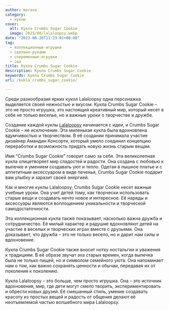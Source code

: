 ```yaml
---
author: morava
category:
  - куклы
cover:
  alt: Кукла Crumbs Sugar Cookie
  image: 2023/08/lalaloopsy.webp
date: "2023-08-26T11:23:01+00:00"
tag:
  - коллекционные-игрушки
  - сделано-руками
  - современные-игрушки
  - сша
title: Кукла Crumbs Sugar Cookie
description: Кукла Crumbs Sugar Cookie
keywords: Кукла Crumbs Sugar Cookie
url: /kukla_crumbs_sugar_cookie/

---
```

Среди разнообразия ярких кукол Lalaloopsy одна персонажка выделяется своей нежностью и вкусом. Кукла Crumbs Sugar Cookie – это не просто игрушка, это настоящий креативный мир, который несет в себе не только веселье, но и важные уроки о творчестве и дружбе.

Создание каждой куклы [Lalaloopsy](https://www.adora.ru/kukly-lalalupsi/478/) начинается с идеи, и Crumbs Sugar Cookie – не исключение. Эта миленькая кукла была вдохновлена вдумчивостью и творчеством. В её создании принимала участие дизайнер Амандин Консорти, который умело соединил концепцию переработки и возможность придать новую жизнь старым вещам.

Имя "Crumbs Sugar Cookie" говорит само за себя. Эта великолепная кукла олицетворяет мир сладостей и радости. Она создана с любовью к выпечке и умением создавать уют и тепло. Одетая в пышное платье и с аппетитным аксессуаром в виде печенья, Crumbs Sugar Cookie подарит вам улыбку и заразит своей энергией.

Как и многие куклы Lalaloopsy, Crumbs Sugar Cookie несет важные учебные уроки. Она учит детей тому, как творчески использовать старые вещи и создавать нечто новое и интересное. Её наряды и аксессуары являются воплощением уникальности и творческой самодостаточности.

Эта коллекционная кукла также показывает, насколько важна дружба и сотрудничество. Её милый характер и радушие вдохновляют детей на участие в веселых и творческих играх вместе с друзьями. Она доказывает, что дружба – это не только весело, но и дарит нам силы и вдохновение.

Кукла Crumbs Sugar Cookie также вносит нотку ностальгии и уважения к традициям. В её образе звучат эха старых времен, когда выпечка была не только пищей, но и символом семейного уюта. Она напоминает нам о том, как важно сохранять ценности и обычаи, передавая их от поколения к поколению.

Кукла Lalaloopsy – это больше, чем просто игрушка. Она – это источник вдохновения, мир, где дети могут смело творить, экспериментировать и обрести новых друзей. Её смешанный стиль, умение создавать красоту из простых вещей и радость от общения делают её неотъемлемой частью волшебного мира Lalaloopsy.
